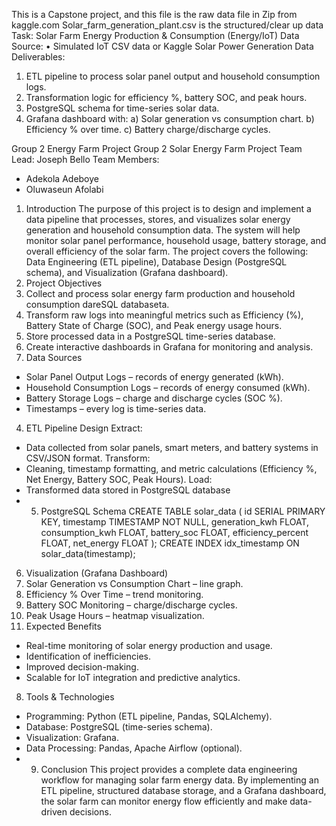 This is a Capstone project, and this file is the raw data file in Zip from kaggle.com
Solar_farm_generation_plant.csv is the structured/clear up data
Task: Solar Farm Energy Production & Consumption (Energy/IoT) 
Data Source: 
• Simulated IoT CSV data or Kaggle Solar Power Generation Data 
Deliverables: 
1. ETL pipeline to process solar panel output and household consumption logs. 
2. Transformation logic for efficiency %, battery SOC, and peak hours. 
3. PostgreSQL schema for time-series solar data. 
4. Grafana dashboard with: 
a) Solar generation vs consumption chart. 
b) Efficiency % over time. 
c) Battery charge/discharge cycles.

Group 2 Energy Farm Project 
Group 2 Solar Energy Farm Project
Team Lead: Joseph Bello
Team Members:
- Adekola Adeboye
- Oluwaseun Afolabi
1. Introduction
The purpose of this project is to design and implement a data pipeline that processes,
stores, and visualizes solar energy generation and household consumption data. The
system will help monitor solar panel performance, household usage, battery storage, and
overall efficiency of the solar farm. The project covers the following: Data Engineering
(ETL pipeline), Database Design (PostgreSQL schema), and Visualization (Grafana
dashboard).
2. Project Objectives
1. Collect and process solar energy farm production and household consumption dareSQL databaseta.
2. Transform raw logs into meaningful metrics such as Efficiency (%), Battery State of
Charge (SOC), and Peak energy usage hours.
3. Store processed data in a PostgreSQL time-series database.
4. Create interactive dashboards in Grafana for monitoring and analysis.
3. Data Sources
- Solar Panel Output Logs – records of energy generated (kWh).
- Household Consumption Logs – records of energy consumed (kWh).
- Battery Storage Logs – charge and discharge cycles (SOC %).
- Timestamps – every log is time-series data.
4. ETL Pipeline Design
Extract:
- Data collected from solar panels, smart meters, and battery systems in CSV/JSON
format.
Transform:
- Cleaning, timestamp formatting, and metric calculations (Efficiency %, Net Energy,
Battery SOC, Peak Hours).
Load:
- Transformed data stored in PostgreSQL database
- 5. PostgreSQL Schema
CREATE TABLE solar_data (
id SERIAL PRIMARY KEY,
timestamp TIMESTAMP NOT NULL,
generation_kwh FLOAT,
consumption_kwh FLOAT,
battery_soc FLOAT,
efficiency_percent FLOAT,
net_energy FLOAT
);
CREATE INDEX idx_timestamp ON solar_data(timestamp);
6. Visualization (Grafana Dashboard)
1. Solar Generation vs Consumption Chart – line graph.
2. Efficiency % Over Time – trend monitoring.
3. Battery SOC Monitoring – charge/discharge cycles.
4. Peak Usage Hours – heatmap visualization.
7. Expected Benefits
- Real-time monitoring of solar energy production and usage.
- Identification of inefficiencies.
- Improved decision-making.
- Scalable for IoT integration and predictive analytics.
8. Tools & Technologies
- Programming: Python (ETL pipeline, Pandas, SQLAlchemy).
- Database: PostgreSQL (time-series schema).
- Visualization: Grafana.
- Data Processing: Pandas, Apache Airflow (optional).
- 9. Conclusion
This project provides a complete data engineering workflow for managing solar farm
energy data. By implementing an ETL pipeline, structured database storage, and a
Grafana dashboard, the solar farm can monitor energy flow efficiently and make
data-driven decisions.
